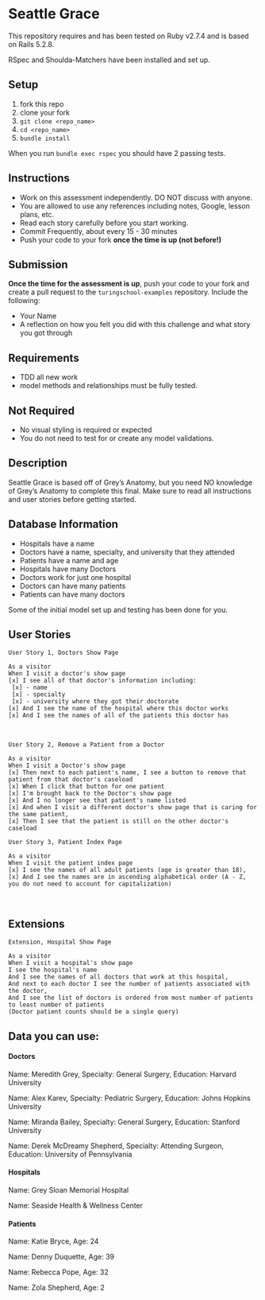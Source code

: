 # Seattle Grace

This repository requires and has been tested on Ruby v2.7.4 and is based on Rails 5.2.8.

RSpec and Shoulda-Matchers have been installed and set up.

## Setup

1. fork this repo
2. clone your fork
3. `git clone <repo_name>`
4. `cd <repo_name>`
5. `bundle install`

When you run `bundle exec rspec` you should have 2 passing tests.

## Instructions

* Work on this assessment independently. DO NOT discuss with anyone.
* You are allowed to use any references including notes, Google, lesson plans, etc.
* Read each story carefully before you start working.
* Commit Frequently, about every 15 - 30 minutes
* Push your code to your fork **once the time is up (not before!)**

## Submission

**Once the time for the assessment is up**, push your code to your fork and create a pull request to the `turingschool-examples` repository. Include the following:

* Your Name
* A reflection on how you felt you did with this challenge and what story you got through

## Requirements

* TDD all new work
* model methods and relationships must be fully tested.

## Not Required

* No visual styling is required or expected
* You do not need to test for or create any model validations.

## Description
Seattle Grace is based off of Grey’s Anatomy, but you need NO knowledge of Grey’s Anatomy to complete this final. Make sure to read all instructions and user stories before getting started.
​
## Database Information
* Hospitals have a name
* Doctors have a name, specialty, and university that they attended
* Patients have a name and age
* Hospitals have many Doctors
* Doctors work for just one hospital
* Doctors can have many patients
* Patients can have many doctors

Some of the initial model set up and testing has been done for you.

## User Stories

```
User Story 1, Doctors Show Page
​
As a visitor
When I visit a doctor's show page
[x] I see all of that doctor's information including:
 [x] - name
 [x] - specialty
 [x] - university where they got their doctorate
[x] And I see the name of the hospital where this doctor works
[x] And I see the names of all of the patients this doctor has
```
​
```
User Story 2, Remove a Patient from a Doctor
​
As a visitor
When I visit a Doctor's show page
[x] Then next to each patient's name, I see a button to remove that patient from that doctor's caseload
[x] When I click that button for one patient
[x] I'm brought back to the Doctor's show page
[x] And I no longer see that patient's name listed
[x] And when I visit a different doctor's show page that is caring for the same patient,
[x] Then I see that the patient is still on the other doctor's caseload
```

```
User Story 3, Patient Index Page
​
As a visitor
When I visit the patient index page
[x] I see the names of all adult patients (age is greater than 18),
[x] And I see the names are in ascending alphabetical order (A - Z, you do not need to account for capitalization)
```
​
## Extensions


```
Extension, Hospital Show Page
​
As a visitor
When I visit a hospital's show page
I see the hospital's name
And I see the names of all doctors that work at this hospital,
And next to each doctor I see the number of patients associated with the doctor,
And I see the list of doctors is ordered from most number of patients to least number of patients
(Doctor patient counts should be a single query)
```

## Data you can use:

#### Doctors

Name: Meredith Grey, Specialty: General Surgery, Education: Harvard University

Name: Alex Karev, Specialty: Pediatric Surgery, Education: Johns Hopkins University

Name: Miranda Bailey, Specialty: General Surgery, Education: Stanford University

Name: Derek McDreamy Shepherd, Specialty: Attending Surgeon, Education: University of Pennsylvania

#### Hospitals

Name: Grey Sloan Memorial Hospital

Name: Seaside Health & Wellness Center

#### Patients

Name: Katie Bryce, Age: 24

Name: Denny Duquette, Age: 39

Name: Rebecca Pope, Age: 32

Name: Zola Shepherd, Age: 2
